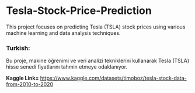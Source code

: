 # Tesla-Stock-Price-Prediction
This project focuses on predicting Tesla (TSLA) stock prices using various machine learning and data analysis techniques.

### Turkish:
Bu proje, makine öğrenimi ve veri analizi tekniklerini kullanarak Tesla (TSLA) hisse senedi fiyatlarını tahmin etmeye odaklanıyor.

**Kaggle Link=** https://www.kaggle.com/datasets/timoboz/tesla-stock-data-from-2010-to-2020
